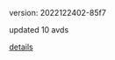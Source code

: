version: 2022122402-85f7

updated 10 avds

[details](https://github.com/0x74f917491bfa7ebfa379/ali_avd_db/blob/master/change_log/2022/12/24/02/85f7.txt)